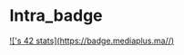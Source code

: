 # Intra_badge

[![<username>'s 42 stats](https://badge.mediaplus.ma/<Darkblue >/<alahlais>)](https://github.com/oakoudad/badge42)
